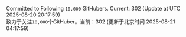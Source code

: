 Committed to Following `10,000` GitHubers. Current: <!-- FOLLOWING_COUNT -->302<!-- FOLLOWING_COUNT --> (Update at UTC <!-- LAST_UPDATED -->2025-08-20 20:17:59<!-- LAST_UPDATED -->)<br>
致力于关注`10,000`个GitHuber。当前：<!-- FOLLOWING_COUNT -->302<!-- FOLLOWING_COUNT --> (更新于北京时间 <!-- LAST_UPDATED_CST -->2025-08-21 04:17:59<!-- LAST_UPDATED_CST -->)
